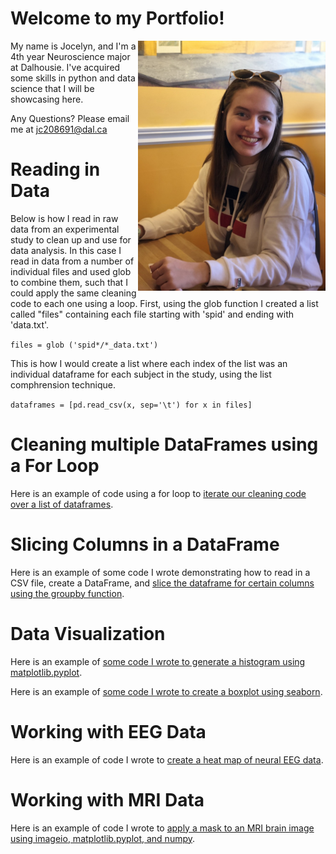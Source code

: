 
# Welcome to my Portfolio!
<img width="300" alt="Portrait2" src="Portrait2.jpeg" align="right">

My name is Jocelyn, and I'm a 4th year Neuroscience major at Dalhousie. I've acquired some skills in python and data science that I will be showcasing here.

Any Questions? Please email me at [jc208691@dal.ca](mailto:jc208691@dal.ca)

# Reading in Data
Below is how I read in raw data from an experimental study to clean up and use for data analysis. In this case I read in data from a number of individual files and used glob to combine them, such that I could apply the same cleaning code to each one using a loop.
First, using the glob function I created a list called "files" containing each file starting with 'spid' and ending with 'data.txt'.

  `files = glob ('spid*/*_data.txt')`

This is how I would create a list where each index of the list was an individual dataframe for each subject in the study, using the list comphrension technique.

  `dataframes = [pd.read_csv(x, sep='\t') for x in files]`

# Cleaning multiple DataFrames using a For Loop
Here is an example of code using a for loop to [iterate our cleaning code over a list of dataframes](Portfolio_Cleaning_Loop.md).

# Slicing Columns in a DataFrame
Here is an example of some code I wrote demonstrating how to read in a CSV file, create a DataFrame, and [slice the dataframe for certain columns using the groupby function](Portfolio_groupby.md).

# Data Visualization
Here is an example of [some code I wrote to generate a histogram using matplotlib.pyplot](PortfolioHistogram2.htm).

Here is an example of [some code I wrote to create a boxplot using seaborn](DisneyBoxplot2.htm).

# Working with EEG Data
Here is an example of code I wrote to [create a heat map of neural EEG data](PortfolioHeatMaps2.htm).

# Working with MRI Data
Here is an example of code I wrote to [apply a mask to an MRI brain image using imageio, matplotlib.pyplot, and numpy](PortfolioMask.htm).
